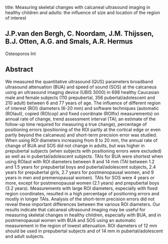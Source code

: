 title: Measuring skeletal changes with calcaneal ultrasound imaging in healthy children and adults: the influence of size and location of the region of interest

## J.P.van den Bergh, C. Noordam, J.M. Thijssen, B.J. Otten, A.G. and Smals, A.R. Hermus
Osteoporos Int


## Abstract
We measured the quantitative ultrasound (QUS) parameters broadband ultrasound attenuation (BUA) and speed of sound (SOS) at the calcaneus using an ultrasound imaging device (UBIS 3000) in 698 healthy Caucasian male and female subjects (110 prepubertal, 356 pubertal/adolescent and 210 adult) between 6 and 77 years of age. The influence of different region of interest (ROI) diameters (6-20 mm) and software techniques (automatic (ROIaut), copied (ROIcop) and fixed coordinate (ROIfix) measurements) on annual rate of change, trend assessment interval (TAI; an estimate of the follow-up time required for measuring a true change), percentage of positioning errors (positioning of the ROI partly at the cortical edge or even partly beyond the calcaneus) and short-term precision error was studied. When using ROI diameters increasing from 8 to 20 mm, the annual rate of change of BUA and SOS did not change in adults, but was higher in prepubertal subjects (when subjects with positioning errors were excluded) as well as in pubertal/adolescent subjects. TAIs for BUA were shortest when using ROIaut with ROI diameters between 8 and 14 mm (TAI between 1.2 and 1.5 years for prepubertal boys and pubertal/adolescent subjects, 2.4 years for prepubertal girls, 2.7 years for postmenopausal women, and 9 years in men and premenopausal women). TAIs for SOS were 4 years or more, except for postmenopausal women (2.1 years) and prepubertal boys (3.2 years). Measurements with large ROI diameters, especially with fixed region coordinates, resulted in a high percentage of positioning errors and mostly in longer TAIs. Analysis of the short-term precision errors did not reveal these important differences between the various ROI diameters. Our results indicate that calcaneal ultrasound imaging may be useful for measuring skeletal changes in healthy children, especially with BUA, and in postmenopausal women with BUA and SOS using an automatic measurement in the region of lowest attenuation. ROI diameters of 12 mm should be used in prepubertal subjects and of 14 mm in pubertal/adolescent and adult subjects.

